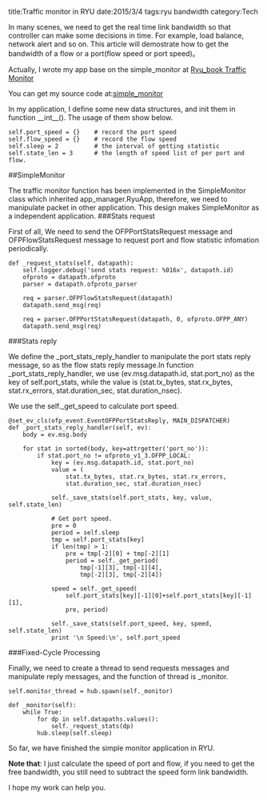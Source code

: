 title:Traffic monitor in RYU
date:2015/3/4
tags:ryu bandwidth
category:Tech

In many scenes, we need to get the real time link bandwidth so that controller can make some decisions in time. For example, load balance, network alert and so on. This article will demostrate how to get the bandwidth of a flow or a port(flow speed or port speed)。


Actually, I wrote my app base on the simple_monitor at [Ryu_book Traffic Monitor](http://osrg.github.io/ryu-book/en/html/traffic_monitor.html)

You can get my source code at:[simple_monitor](https://github.com/muzixing/ryu/blob/master/ryu/app/simple_monitor.py)

In my application, I define some new data structures, and init them in function \_\_int\_\_().  The usage of them show below.

    self.port_speed = {}   	# record the port speed 
    self.flow_speed = {}   	# record the flow speed
    self.sleep = 2		   	# the interval of getting statistic
    self.state_len = 3	   	# the length of speed list of per port and flow.


##SimpleMonitor

The traffic monitor function has been implemented in the SimpleMonitor class which inherited app_manager.RyuApp, therefore, we need to manipulate packet in other application. This design makes SimpleMonitor as a independent application.
###Stats request

First of all, We need to send the OFPPortStatsRequest message and OFPFlowStatsRequest message to request port and flow statistic infomation periodically. 

    def _request_stats(self, datapath):
        self.logger.debug('send stats request: %016x', datapath.id)
        ofproto = datapath.ofproto
        parser = datapath.ofproto_parser

        req = parser.OFPFlowStatsRequest(datapath)
        datapath.send_msg(req)

        req = parser.OFPPortStatsRequest(datapath, 0, ofproto.OFPP_ANY)
        datapath.send_msg(req)

###Stats reply

We define the \_port\_stats\_reply\_handler to manipulate the port stats reply message, so as the flow stats reply message.In function \_port\_stats\_reply\_handler, we use (ev.msg.datapath.id, stat.port_no) as the key of self.port_stats, while the value is (stat.tx_bytes, stat.rx_bytes, stat.rx_errors, stat.duration_sec, stat.duration_nsec).

We use the self.\_get\_speed to calculate port speed.

    @set_ev_cls(ofp_event.EventOFPPortStatsReply, MAIN_DISPATCHER)
    def _port_stats_reply_handler(self, ev):
        body = ev.msg.body

        for stat in sorted(body, key=attrgetter('port_no')):
            if stat.port_no != ofproto_v1_3.OFPP_LOCAL:
                key = (ev.msg.datapath.id, stat.port_no)
                value = (
                    stat.tx_bytes, stat.rx_bytes, stat.rx_errors,
                    stat.duration_sec, stat.duration_nsec)

                self._save_stats(self.port_stats, key, value, self.state_len)

                # Get port speed.
                pre = 0
                period = self.sleep
                tmp = self.port_stats[key]
                if len(tmp) > 1:
                    pre = tmp[-2][0] + tmp[-2][1]
                    period = self._get_period(
                        tmp[-1][3], tmp[-1][4],
                        tmp[-2][3], tmp[-2][4])

                speed = self._get_speed(
                    self.port_stats[key][-1][0]+self.port_stats[key][-1][1],
                    pre, period)

                self._save_stats(self.port_speed, key, speed, self.state_len)
                print '\n Speed:\n', self.port_speed

###Fixed-Cycle Processing

Finally, we need to create a thread to send requests messages and manipulate reply messages, and the function of thread is \_monitor.

    self.monitor_thread = hub.spawn(self._monitor)

    def _monitor(self):
        while True:
            for dp in self.datapaths.values():
                self._request_stats(dp)
            hub.sleep(self.sleep)

So far, we have finished the simple monitor application in RYU.

**Note that**: I just calculate the speed of port and flow, if you need to get the free bandwidth, you still need to subtract the speed form link bandwidth.

I hope my work can help you.


